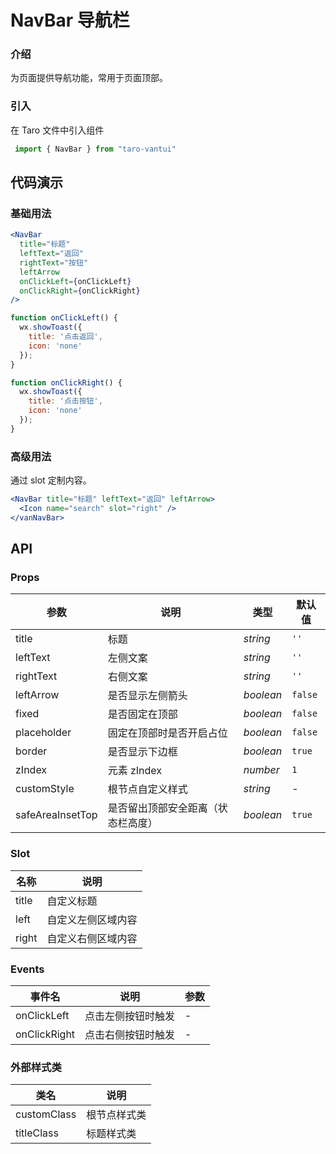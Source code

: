 # NavBar 导航栏

### 介绍

为页面提供导航功能，常用于页面顶部。

### 引入

在 Taro 文件中引入组件

```js
 import { NavBar } from "taro-vantui" 
```

## 代码演示

### 基础用法

```jsx
<NavBar
  title="标题"
  leftText="返回"
  rightText="按钮"
  leftArrow
  onClickLeft={onClickLeft}
  onClickRight={onClickRight}
/> 
```

```js
function onClickLeft() {
  wx.showToast({
    title: '点击返回',
    icon: 'none'
  });
}

function onClickRight() {
  wx.showToast({
    title: '点击按钮',
    icon: 'none'
  });
} 
```

### 高级用法

通过 slot 定制内容。

```jsx
<NavBar title="标题" leftText="返回" leftArrow>
  <Icon name="search" slot="right" />
</vanNavBar> 
```

## API

### Props

| 参数 | 说明 | 类型 | 默认值 |
| --- | --- | --- | --- |
| title | 标题 | _string_ | `''` |
| leftText | 左侧文案 | _string_ | `''` |
| rightText | 右侧文案 | _string_ | `''` |
| leftArrow | 是否显示左侧箭头 | _boolean_ | `false` |
| fixed | 是否固定在顶部 | _boolean_ | `false` |
| placeholder | 固定在顶部时是否开启占位 | _boolean_ | `false` |
| border | 是否显示下边框 | _boolean_ | `true` |
| zIndex | 元素 zIndex | _number_ | `1` |
| customStyle | 根节点自定义样式 | _string_ | - |
| safeAreaInsetTop | 是否留出顶部安全距离（状态栏高度） | _boolean_ | `true` |

### Slot

| 名称  | 说明               |
| ----- | ------------------ |
| title | 自定义标题         |
| left  | 自定义左侧区域内容 |
| right | 自定义右侧区域内容 |

### Events

| 事件名           | 说明               | 参数 |
| ---------------- | ------------------ | ---- |
| onClickLeft  | 点击左侧按钮时触发 | -    |
| onClickRight | 点击右侧按钮时触发 | -    |

### 外部样式类

| 类名         | 说明         |
| ------------ | ------------ |
| customClass | 根节点样式类 |
| titleClass  | 标题样式类   |
